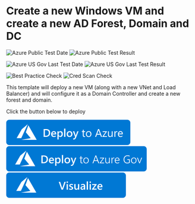 # Create a new Windows VM and create a new AD Forest, Domain and DC

![Azure Public Test Date](https://azurequickstartsservice.blob.core.windows.net/badges/active-directory-new-domain/PublicLastTestDate.svg)
![Azure Public Test Result](https://azurequickstartsservice.blob.core.windows.net/badges/active-directory-new-domain/PublicDeployment.svg)

![Azure US Gov Last Test Date](https://azurequickstartsservice.blob.core.windows.net/badges/active-directory-new-domain/FairfaxLastTestDate.svg)
![Azure US Gov Last Test Result](https://azurequickstartsservice.blob.core.windows.net/badges/active-directory-new-domain/FairfaxDeployment.svg)

![Best Practice Check](https://azurequickstartsservice.blob.core.windows.net/badges/active-directory-new-domain/BestPracticeResult.svg)
![Cred Scan Check](https://azurequickstartsservice.blob.core.windows.net/badges/active-directory-new-domain/CredScanResult.svg)

This template will deploy a new VM (along with a new VNet and Load Balancer) and will configure it as a Domain Controller and create a new forest and domain.

Click the button below to deploy

[![Deploy To Azure](https://raw.githubusercontent.com/Azure/azure-quickstart-templates/master/1-CONTRIBUTION-GUIDE/images/deploytoazure.svg?sanitize=true)](https://portal.azure.com/#create/Microsoft.Template/uri/https%3A%2F%2Fraw.githubusercontent.com%2Fgudszent%2Fazure-quickstart-templates%2Fmaster%2F!Edited%2Factive-directory-new-domain-plus-N-server%2Fazuredeploy.json)  [![Deploy To Azure US Gov](https://raw.githubusercontent.com/Azure/azure-quickstart-templates/master/1-CONTRIBUTION-GUIDE/images/deploytoazuregov.svg?sanitize=true)](https://portal.azure.us/#create/Microsoft.Template/uri/https%3A%2F%2Fraw.githubusercontent.com%2Fgudszent%2Fazure-quickstart-templates%2Fmaster%2F!Edited%2Factive-directory-new-domain-plus-N-server%2Fazuredeploy.json)  [![Visualize](https://raw.githubusercontent.com/Azure/azure-quickstart-templates/master/1-CONTRIBUTION-GUIDE/images/visualizebutton.svg?sanitize=true)](http://armviz.io/#/?load=https%3A%2F%2Fraw.githubusercontent.com%2Fgudszent%2Fazure-quickstart-templates%2Fmaster%2F!Edited%2Factive-directory-new-domain-plus-N-server%2Fazuredeploy.json)
